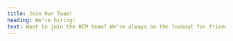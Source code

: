 ```yaml
---
title: Join Our Team!
heading: We're hiring!
text: Want to join the NCM team? We're always on the lookout for friendly faces who like to get the job done. Drop us a line below, we'd love to hear from you!
---
```

